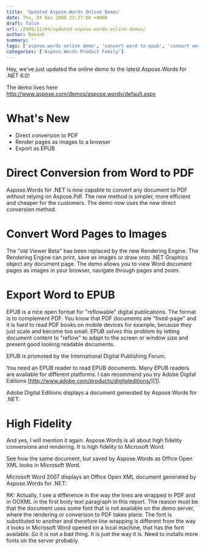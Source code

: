 ```yaml
---
title: 'Updated Aspose.Words Online Demos'
date: Thu, 04 Dec 2008 23:37:00 +0000
draft: false
url: /2008/12/04/updated-aspose-words-online-demos/
author: Romank
summary: ''
tags: ['aspose.words online demo', 'convert word to epub', 'convert word to image', 'convert word to pdf', 'convert word to pdf online']
categories: ['Aspose.Words Product Family']
---
```


Hey, we've just updated the online demo to the latest Aspose.Words for .NET 6.0!

The demo lives here http://www.aspose.com/demos/aspose.words/default.aspx

# What's New

*   Direct conversion to PDF
*   Render pages as images to a browser
*   Export as EPUB

# Direct Conversion from Word to PDF

Aspose.Words for .NET is now capable to convert any document to PDF without relying on Aspose.Pdf. The new method is simpler, more efficient and cheaper for the customers. The demo now uses the new direct conversion method.

# Convert Word Pages to Images

The "old Viewer Beta" has been replaced by the new Rendering Engine. The Rendering Engine can print, save as images or draw onto .NET Graphics object any document page. The demo allows you to view Word document pages as images in your browser, navigate through pages and zoom.

# Export Word to EPUB

EPUB is a nice open format for "reflowable" digital publications. The format is to complement PDF. You know that PDF documents are "fixed-page" and it is hard to read PDF books on mobile devices for example, because they just scale and become too small. EPUB solves this problem by letting document content to "reflow" to adapt to the screen or window size and present good looking readable documents.

EPUB is promoted by the International Digital Publishing Forum.

You need an EPUB reader to read EPUB documents. Many EPUB readers are available for different platforms. I can recommend you try Adobe Digital Editions [http://www.adobe.com/products/digitaleditions/][1].

Adobe Digital Editions displays a document generated by Aspose.Words for .NET:

# High Fidelity

And yes, I will mention it again. Aspose.Words is all about high fidelity conversions and rendering. It is high fidelity to Microsoft Word.

See how the same document, but saved by Aspose.Words as Office Open XML looks in Microsoft Word.

Microsoft Word 2007 displays an Office Open XML document generated by Aspose.Words for .NET:

RK: Actually, I see a difference in the way the lines are wrapped in PDF and in OOXML in the first body text paragraph in this report. The reason must be that the document uses some font that is not available on the demo server, where the rendering or conversion to PDF takes place. The font is substituted to another and therefore line wrapping is different from the way it looks in Microsoft Word opened on a local machine, that has the font available. So it is not a bad thing. It is just the way it is. Need to installs more fonts on the server probably.




[1]: http://www.adobe.com/products/digitaleditions/




